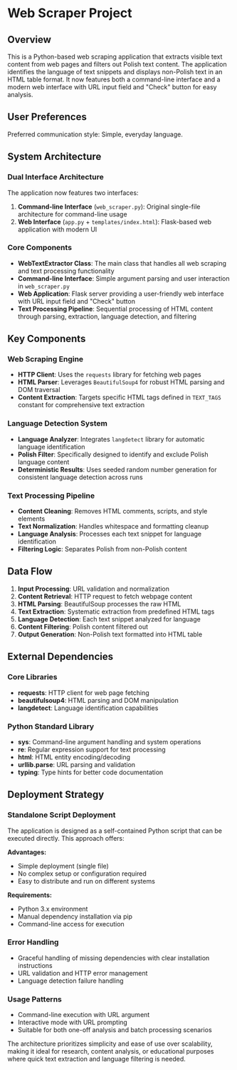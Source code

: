# Web Scraper Project

## Overview

This is a Python-based web scraping application that extracts visible text content from web pages and filters out Polish text content. The application identifies the language of text snippets and displays non-Polish text in an HTML table format. It now features both a command-line interface and a modern web interface with URL input field and "Check" button for easy analysis.

## User Preferences

Preferred communication style: Simple, everyday language.

## System Architecture

### Dual Interface Architecture
The application now features two interfaces:
1. **Command-line Interface** (`web_scraper.py`): Original single-file architecture for command-line usage
2. **Web Interface** (`app.py` + `templates/index.html`): Flask-based web application with modern UI

### Core Components
- **WebTextExtractor Class**: The main class that handles all web scraping and text processing functionality
- **Command-line Interface**: Simple argument parsing and user interaction in `web_scraper.py`
- **Web Application**: Flask server providing a user-friendly web interface with URL input field and "Check" button
- **Text Processing Pipeline**: Sequential processing of HTML content through parsing, extraction, language detection, and filtering

## Key Components

### Web Scraping Engine
- **HTTP Client**: Uses the `requests` library for fetching web pages
- **HTML Parser**: Leverages `BeautifulSoup4` for robust HTML parsing and DOM traversal
- **Content Extraction**: Targets specific HTML tags defined in `TEXT_TAGS` constant for comprehensive text extraction

### Language Detection System
- **Language Analyzer**: Integrates `langdetect` library for automatic language identification
- **Polish Filter**: Specifically designed to identify and exclude Polish language content
- **Deterministic Results**: Uses seeded random number generation for consistent language detection across runs

### Text Processing Pipeline
- **Content Cleaning**: Removes HTML comments, scripts, and style elements
- **Text Normalization**: Handles whitespace and formatting cleanup
- **Language Analysis**: Processes each text snippet for language identification
- **Filtering Logic**: Separates Polish from non-Polish content

## Data Flow

1. **Input Processing**: URL validation and normalization
2. **Content Retrieval**: HTTP request to fetch webpage content
3. **HTML Parsing**: BeautifulSoup processes the raw HTML
4. **Text Extraction**: Systematic extraction from predefined HTML tags
5. **Language Detection**: Each text snippet analyzed for language
6. **Content Filtering**: Polish content filtered out
7. **Output Generation**: Non-Polish text formatted into HTML table

## External Dependencies

### Core Libraries
- **requests**: HTTP client for web page fetching
- **beautifulsoup4**: HTML parsing and DOM manipulation
- **langdetect**: Language identification capabilities

### Python Standard Library
- **sys**: Command-line argument handling and system operations
- **re**: Regular expression support for text processing
- **html**: HTML entity encoding/decoding
- **urllib.parse**: URL parsing and validation
- **typing**: Type hints for better code documentation

## Deployment Strategy

### Standalone Script Deployment
The application is designed as a self-contained Python script that can be executed directly. This approach offers:

**Advantages:**
- Simple deployment (single file)
- No complex setup or configuration required
- Easy to distribute and run on different systems

**Requirements:**
- Python 3.x environment
- Manual dependency installation via pip
- Command-line access for execution

### Error Handling
- Graceful handling of missing dependencies with clear installation instructions
- URL validation and HTTP error management
- Language detection failure handling

### Usage Patterns
- Command-line execution with URL argument
- Interactive mode with URL prompting
- Suitable for both one-off analysis and batch processing scenarios

The architecture prioritizes simplicity and ease of use over scalability, making it ideal for research, content analysis, or educational purposes where quick text extraction and language filtering is needed.